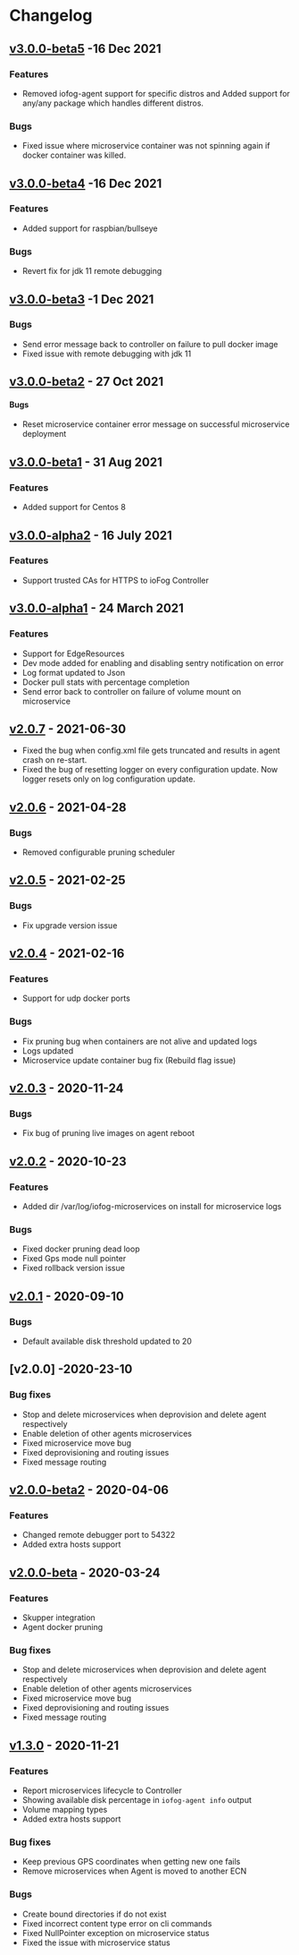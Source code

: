 # Changelog

## [v3.0.0-beta5] -16 Dec 2021
### Features
* Removed iofog-agent support for specific distros and Added support for any/any package which handles different distros.
### Bugs
* Fixed issue where microservice container was not spinning again if docker container was killed.

## [v3.0.0-beta4] -16 Dec 2021
### Features
* Added support for raspbian/bullseye
### Bugs
* Revert fix for jdk 11 remote debugging

## [v3.0.0-beta3] -1 Dec 2021
### Bugs
* Send error message back to controller on failure to pull docker image
* Fixed issue with remote debugging with jdk 11

## [v3.0.0-beta2] - 27 Oct 2021
#### Bugs
* Reset microservice container error message on successful microservice deployment

## [v3.0.0-beta1] - 31 Aug 2021
### Features
* Added support for Centos 8

## [v3.0.0-alpha2] - 16 July 2021

### Features
* Support trusted CAs for HTTPS to ioFog Controller

## [v3.0.0-alpha1] - 24 March 2021

### Features
* Support for EdgeResources
* Dev mode added for enabling and disabling sentry notification on error
* Log format updated to Json
* Docker pull stats with percentage completion
* Send error back to controller on failure of volume mount on microservice

## [v2.0.7] - 2021-06-30
* Fixed the bug when config.xml file gets truncated and results in agent crash on re-start.
* Fixed the bug of resetting logger on every configuration update. Now logger resets only on log configuration update.

## [v2.0.6] - 2021-04-28

### Bugs
* Removed configurable pruning scheduler

## [v2.0.5] - 2021-02-25

### Bugs
* Fix upgrade version issue

## [v2.0.4] - 2021-02-16

### Features
* Support for udp docker ports

### Bugs
* Fix pruning bug when containers are not alive and updated logs
* Logs updated
* Microservice update container bug fix (Rebuild flag issue)

## [v2.0.3] - 2020-11-24

### Bugs
* Fix bug of pruning live images on agent reboot

## [v2.0.2] - 2020-10-23

### Features
* Added dir /var/log/iofog-microservices on install for microservice logs

### Bugs
* Fixed docker pruning dead loop
* Fixed Gps mode null pointer
* Fixed rollback version issue

## [v2.0.1] - 2020-09-10

### Bugs
* Default available disk threshold updated to 20

## [v2.0.0] -2020-23-10

### Bug fixes
* Stop and delete microservices when deprovision and delete agent respectively
* Enable deletion of other agents microservices
* Fixed microservice move bug
* Fixed deprovisioning and routing issues
* Fixed message routing

## [v2.0.0-beta2] - 2020-04-06

### Features

* Changed remote debugger port to 54322
* Added extra hosts support

## [v2.0.0-beta] - 2020-03-24

### Features

* Skupper integration
* Agent docker pruning

### Bug fixes

* Stop and delete microservices when deprovision and delete agent respectively
* Enable deletion of other agents microservices
* Fixed microservice move bug
* Fixed deprovisioning and routing issues
* Fixed message routing

## [v1.3.0] - 2020-11-21

### Features
* Report microservices lifecycle to Controller
* Showing available disk percentage in `iofog-agent info` output
* Volume mapping types
* Added extra hosts support
### Bug fixes
* Keep previous GPS coordinates when getting new one fails
* Remove microservices when Agent is moved to another ECN

### Bugs

* Create bound directories if do not exist
* Fixed incorrect content type error on cli commands
* Fixed NullPointer exception on microservice status
* Fixed the issue with microservice status

[Unreleased]: https://github.com/eclipse-iofog/agent/compare/v3.0.0-beta3..HEAD
[v3.0.0-beta5]: https://github.com/eclipse-iofog/agent/compare/v3.0.0-beta4..v3.0.0-beta5
[v3.0.0-beta4]: https://github.com/eclipse-iofog/agent/compare/v3.0.0-beta3..v3.0.0-beta4
[v3.0.0-beta3]: https://github.com/eclipse-iofog/agent/compare/v3.0.0-beta2..v3.0.0-beta3
[v3.0.0-beta2]: https://github.com/eclipse-iofog/agent/compare/v3.0.0-beta1..v3.0.0-beta2
[v3.0.0-beta1]: https://github.com/eclipse-iofog/agent/compare/v3.0.0-alpha2..v3.0.0-beta1
[v3.0.0-alpha2]: https://github.com/eclipse-iofog/agent/compare/v3.0.0-alpha1..v3.0.0-alpha2
[v3.0.0-alpha1]: https://github.com/eclipse-iofog/agent/compare/v2.0.6..v3.0.0-alpha1
[v2.0.7]: https://github.com/eclipse-iofog/agent/compare/v2.0.7..v2.0.7
[v2.0.6]: https://github.com/eclipse-iofog/agent/compare/v2.0.5..v2.0.6
[v2.0.5]: https://github.com/eclipse-iofog/agent/compare/v2.0.4..v2.0.5
[v2.0.4]: https://github.com/eclipse-iofog/agent/compare/v2.0.3..v2.0.4
[v2.0.3]: https://github.com/eclipse-iofog/agent/compare/v2.0.2..v2.0.3
[v2.0.2]: https://github.com/eclipse-iofog/agent/compare/v2.0.1..v2.0.2
[v2.0.1]: https://github.com/eclipse-iofog/agent/compare/v2.0.0-beta2..v2.0.1
[v2.0.0-beta2]: https://github.com/eclipse-iofog/agent/compare/v2.0.0-beta..v2.0.0-beta2
[v2.0.0-beta]: https://github.com/eclipse-iofog/agent/compare/v1.3.0..v2.0.0-beta
[v1.3.0]: https://github.com/eclipse-iofog/agent/tree/v1.3.0
